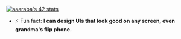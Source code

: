 [![aaaraba's 42 stats](https://badge.mediaplus.ma/greenbinary/aaaraba)](https://github.com/oakoudad/badge42)

- ⚡ Fun fact: **I  can design UIs that look good on any screen, even grandma's flip phone.**
